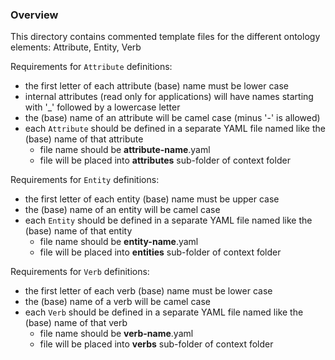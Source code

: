 ### Overview

This directory contains commented template files for the different ontology elements: Attribute, Entity, Verb

Requirements for `Attribute` definitions:
* the first letter of each attribute (base) name must be lower case
* internal attributes (read only for applications) will have names starting with '_' followed by a lowercase letter
* the (base) name of an attribute will be camel case (minus '-' is allowed)
* each `Attribute` should be defined in a separate YAML file named like the (base) name of that attribute
  * file name should be __attribute-name__.yaml
  * file will be placed into __attributes__ sub-folder of context folder

Requirements for `Entity` definitions:
* the first letter of each entity (base) name must be upper case 
* the (base) name of an entity will be camel case 
* each `Entity` should be defined in a separate YAML file named like the (base) name of that entity
  * file name should be __entity-name__.yaml
  * file will be placed into __entities__ sub-folder of context folder

Requirements for `Verb` definitions:
* the first letter of each verb (base) name must be lower case 
* the (base) name of a verb will be camel case 
* each `Verb` should be defined in a separate YAML file named like the (base) name of that verb
  * file name should be __verb-name__.yaml
  * file will be placed into __verbs__ sub-folder of context folder

